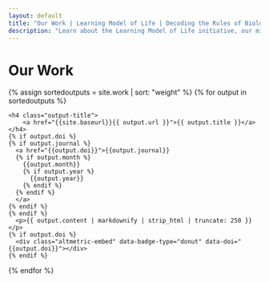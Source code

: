 ```yaml
---
layout: default
title: "Our Work | Learning Model of Life | Decoding the Rules of Biology"
description: "Learn about the Learning Model of Life initiative, our mission to decode the rules of biology, and our interdisciplinary approach combining deep biological expertise with leading AI research."
---
```




<div class="work-content">
    <h1 class="work-title">Our Work</h1>
    <div class="article-grid">

{% assign sortedoutputs = site.work | sort: "weight" %}
{% for output in sortedoutputs %}

    <h4 class="output-title">
        <a href="{{site.baseurl}}{{ output.url }}">{{ output.title }}</a>
    </h4>
    {% if output.doi %}
    {% if output.journal %}
      <a href="{{output.doi}}">{{output.journal}} 
      {% if output.month %}
        {{output.month}} 
        {% if output.year %}
          {{output.year}} 
        {% endif %}
      {% endif %}
      </a>
    {% endif %}
    {% endif %}
      <p>{{ output.content | markdownify | strip_html | truncate: 250 }}</p>
    {% if output.doi %}
      <div class="altmetric-embed" data-badge-type="donut" data-doi="{{output.doi}}"></div>
    {% endif %}

{% endfor %}
    </div>
</div>


  
  